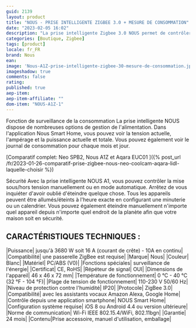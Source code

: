 ```yaml
---
guid: 2139
layout: product 
title: "NOUS - PRISE INTELLIGENTE ZIGBEE 3.0 + MESURE DE CONSOMMATION"
date: "2023-02-05 16:02"
description: "La prise intelligente Zigbee 3.0 NOUS permet de contrôler tout dispositif électrique traditionnel à distance, via son smartphone ou par la voix."
categories: [Boutique, Zigbee]
tags: [product]
locale: fr_FR
brand: Nous
ean: 
image: 'Nous-A1Z-prise-intelligente-zigbee-30-mesure-de-consommation.jpg'
imageshadow: true
comments: false
rating:  
published: true
aep-item: 
aep-item-affiliate: ""
dom-item: "NOUS-A1Z-1"
---
```


Fonction de surveillance de la consommation
La prise intelligente NOUS dispose de nombreuses options de gestion de l'alimentation. Dans l'application Nous Smart Home, vous pouvez voir la tension actuelle, l'ampérage et la puissance actuelle et totale. Vous pouvez également voir le journal de consommation pour chaque mois et jour.

[Comparatif complet: Neo SPB2, Nous A1Z et Aqara EUC01 ]({% post_url /fr/2023-01-26-comparatif-prise-zigbee-nous-neo-coolcam-aqara-lidl-laquelle-choisir %})

Sécurité
Avec la prise intelligente NOUS A1, vous pouvez contrôler la mise sous/hors tension manuellement ou en mode automatique. Arrêtez de vous inquiéter d'avoir oublié d'éteindre quelque chose. Tous les appareils peuvent être allumés/éteints à l'heure exacte en configurant une minuterie ou un calendrier. Vous pouvez également éteindre manuellement n'importe quel appareil depuis n'importe quel endroit de la planète afin que votre maison soit en sécurité.

## CARACTÉRISTIQUES TECHNIQUES :

|Puissance| jusqu'à 3680 W soit 16 A (courant de crête) - 10A en continu|
|Compatibilité| une passerelle ZigBee est requise|
|Marque| Nous|
|Couleur| Blanc|
|Matériel| PC/ABS (V0)|
|Fonctions spéciales| surveillance de l'énergie|
|Certificat| CE, RoHS|
|Répéteur de signal| OUI|
|Dimensions de l'appareil| 46 x 46 x 72 mm|
|Température de fonctionnement| 0 °C - 40 °C (32 °F - 104 °F)|
|Plage de tension de fonctionnement| 110-230 V 50/60 Hz|
|Niveau de protection contre l'humidité| IP20|
|Protocole| ZigBee 3.0|
|Compatibilité| avec les assistants vocaux Amazon Alexa, Google Home|
|Contrôle depuis une application smartphone| NOUS Smart Home|
|Configuration système requise| iOS 8 ou Android 4.4 ou version ultérieure|
|Norme de communication| Wi-Fi IEEE 802.15.4/WiFi, 802.11bgn|
|Garantie| 24 mois|
|Contenu|Prise accessoire, manuel d'utilisation, emballage|